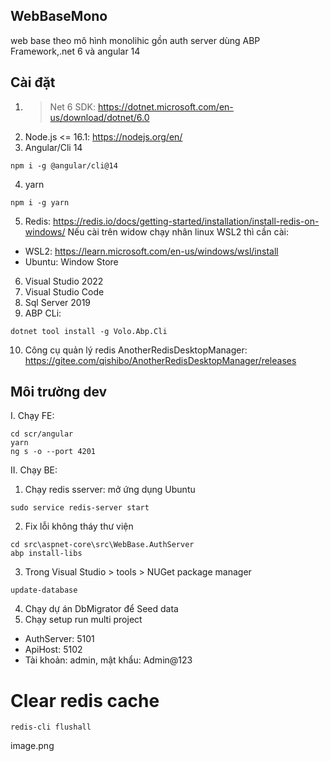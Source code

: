 ## WebBaseMono
web base theo mô hình monolihic gồn auth server dùng ABP Framework,.net 6 và angular 14

## Cài đặt
1. >Net 6 SDK: https://dotnet.microsoft.com/en-us/download/dotnet/6.0
2. Node.js <= 16.1: https://nodejs.org/en/
3. Angular/Cli 14
```
npm i -g @angular/cli@14
```
4. yarn
```
npm i -g yarn
```
5. Redis: https://redis.io/docs/getting-started/installation/install-redis-on-windows/
Nếu cài trên widow chạy nhân linux WSL2 thì cần cài:
- WSL2: https://learn.microsoft.com/en-us/windows/wsl/install
- Ubuntu: Window Store
6. Visual Studio 2022
7. Visual Studio Code
8. Sql Server 2019
9. ABP CLi:
```
dotnet tool install -g Volo.Abp.Cli
```
10. Công cụ quản lý redis AnotherRedisDesktopManager: https://gitee.com/qishibo/AnotherRedisDesktopManager/releases


## Môi trường dev
I. Chạy FE:
```
cd scr/angular
yarn
ng s -o --port 4201
```
II. Chạy BE:
1. Chạy redis sserver: mở ứng dụng Ubuntu
```
sudo service redis-server start
```
2. Fix lỗi không tháy thư viện
```
cd src\aspnet-core\src\WebBase.AuthServer
abp install-libs
```
3. Trong Visual Studio > tools > NUGet package manager
```
update-database
```
4. Chạy dự án DbMigrator để Seed data
5. Chạy setup run multi project
- AuthServer: 5101
- ApiHost: 5102
- Tài khoản: admin, mật khẩu: Admin@123

# Clear redis cache
```
redis-cli flushall
```
image.png
